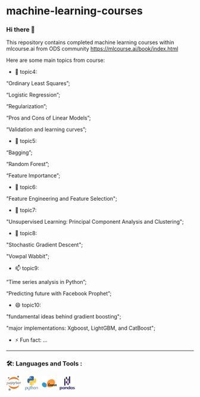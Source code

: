 # machine-learning-courses

### Hi there 👋

This repository contains completed machine learning courses within mlcourse.ai from ODS community
https://mlcourse.ai/book/index.html


Here are some main topics from course:

- 🔭 topic4:

“Ordinary Least Squares”;

“Logistic Regression”;

“Regularization”;

“Pros and Cons of Linear Models”;

“Validation and learning curves”;

- 🌱 topic5:

“Bagging”;

“Random Forest”;

“Feature Importance”;

- 👯 topic6:

"Feature Engineering and Feature Selection";

- 🤔 topic7:

"Unsupervised Learning: Principal Component Analysis and Clustering";

- 💬 topic8:

"Stochastic Gradient Descent";

"Vowpal Wabbit";

- 📫 topic9:

“Time series analysis in Python”;

“Predicting future with Facebook Prophet”;

- 😄 topic10:

"fundamental ideas behind gradient boosting";

"major implementations: Xgboost, LightGBM, and CatBoost";

- ⚡ Fun fact: ...


- - -

### 🛠️: Languages and Tools :
<div>
  <img src="https://github.com/devicons/devicon/blob/master/icons/jupyter/jupyter-original-wordmark.svg" title="jupyter" alt="Jupyter" width="40" height="40"/>&nbsp;
  <img src="https://github.com/devicons/devicon/blob/master/icons/python/python-original-wordmark.svg" title="Python" alt="Python" width="40" height="40"/>&nbsp;
  <img src="https://github.com/devicons/devicon/blob/master/icons/scikitlearn/scikitlearn-original.svg" title="Scikitlearn" **alt="Scikitlearn" width="40" height="40"/>&nbsp;
  <img src="https://github.com/devicons/devicon/blob/master/icons/pandas/pandas-original-wordmark.svg" title="Pandas" **alt="Pandas" width="40" height="40"/>&nbsp;
</div>
  
